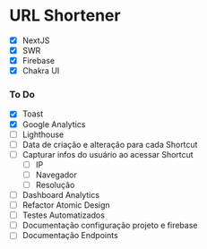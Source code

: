 # URL Shortener

- [x] NextJS
- [x] SWR
- [x] Firebase
- [x] Chakra UI

### To Do

- [x] Toast
- [x] Google Analytics
- [ ] Lighthouse
- [ ] Data de criação e alteração para cada Shortcut
- [ ] Capturar infos do usuário ao acessar Shortcut
  - [ ] IP
  - [ ] Navegador
  - [ ] Resolução
- [ ] Dashboard Analytics
- [ ] Refactor Atomic Design
- [ ] Testes Automatizados
- [ ] Documentação configuração projeto e firebase
- [ ] Documentação Endpoints
